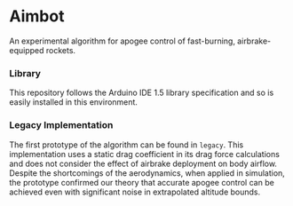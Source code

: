 # Aimbot

An experimental algorithm for apogee control of fast-burning, airbrake-equipped rockets.

### Library

This repository follows the Arduino IDE 1.5 library specification and so is easily installed in this environment.

### Legacy Implementation

The first prototype of the algorithm can be found in `legacy`. This implementation uses a static drag coefficient in its drag force calculations and does not consider the effect of airbrake deployment on body airflow. Despite the shortcomings of the aerodynamics, when applied in simulation, the prototype confirmed our theory that accurate apogee control can be achieved even with significant noise in extrapolated altitude bounds.
